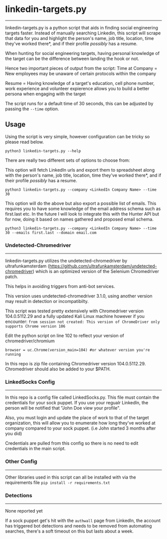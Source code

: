 # linkedin-targets.py
---
linkedin-targets.py is a python script that aids in finding social engineering targets faster. Instead of manually searching Linkedin, this script will scrape that data for you and highlight the person's name, job title, location, time they've worked there\*, and if their profile *possibly* has a resume.

When hunting for social engineering targets, having personal knowledge of the target can be the difference between landing the hook or not. 

Hence two important pieces of output from the script:
Time at Company = New employees may be unaware of certain protocols within the company

Resume = Having knowledge of a target's education, cell phone number, work experience and volunteer expierence allows you to build a better persona when engaging with the target

The script runs for a default time of 30 seconds, this can be adjusted by passing the `--time` option.

## Usage
Using the script is very simple, however configuration can be tricky so please read below.

```
python3 linkedin-targets.py --help
```

There are really two different sets of options to choose from:

This option will fetch LinkedIn urls and export them to spreadsheet along with the person's name, job title, location, time they've worked there\*, and if their profile *possibly* has a resume.

```
python3 linkedin-targets.py --company <LinkedIn Company Name> --time 30
```
This option will do the above but also export a possible list of emails. This requires you to have some knowledge of the email address schema such as first.last etc. In the future I will look to integrate this with the Hunter API but for now, doing it based on names gathered and proposed email schema.

```
python3 linkedin-targets.py --company <LinkedIn Company Name> --time 30 --emails first.last --domain email.com
```

### Undetected-Chromedriver
---
linkedin-targets.py utilizes the undetected-chromedriver by ultrafunkamsterdam (https://github.com/ultrafunkamsterdam/undetected-chromedriver) which is an optimized version of the Selenium Chromedriver patch.

This helps in avoiding triggers from anti-bot services.

This version uses undetected-chromedriver 3.1.0, using another version may result in detection or incompatibilty.

This script was tested pretty extensively with Chromedriver version 104.0.5112.29 and a fully updated Kali Linux machine however if you encounter:
`from session not created: This version of ChromeDriver only supports Chrome version 106`

Edit the python script on line 102 to reflect your version of chromedriver/chromium 
```
browser = uc.Chrome(version_main=104) #or whatever version you're running
```

In this repo is zip file containing Chromedriver version 104.0.5112.29. Chromedriver should also be added to your $PATH.


### LinkedSocks Config
---
In this repo is a config file called LinkedSocks.py. This file must contain the credentials for your sock puppet. If you use your regualr LinkedIn, the person will be notified that "John Doe view your profile". 

Also, you must login and update the place of work to that of the target organization, this will allow you to enumerate how long they've worked at company compared to your sock puppet. (i.e John started 3 months after you did)

Credentials are pulled from this config so there is no need to edit credentials in the main script.

### Other Config
---
Other libraries used in this script can all be installed with via the requirements file
`pip install -r requirements.txt`


### Detections
---
None reported yet

If a sock puppet get's hit with the `authwall` page from LinkedIn, the account has triggered bot detections and needs to be removed from automating searches, there's a soft timeout on this but lasts about a week.

